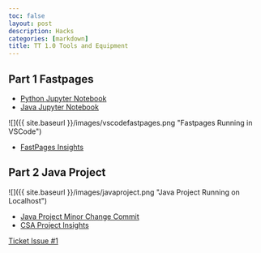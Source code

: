 ```yaml
---
toc: false
layout: post
description: Hacks
categories: [markdown]
title: TT 1.0 Tools and Equipment
---
```


## Part 1 Fastpages

- [Python Jupyter Notebook](https://tangalice.github.io/alicetang/fastpages/jupyter/2022/08/21/PythonJupyterNotebook.html)
- [Java Jupyter Notebook](https://tangalice.github.io/alicetang/java/jupyter/2022/08/21/JavaJupyterNotebook.html)

![]({{ site.baseurl }}/images/vscodefastpages.png "Fastpages Running in VSCode")

- [FastPages Insights](https://github.com/tangalice/alicetang/pulse)


## Part 2 Java Project

![]({{ site.baseurl }}/images/javaproject.png "Java Project Running on Localhost")

- [Java Project Minor Change Commit](https://github.com/tangalice/CSAproject/commit/2e127d4d755f88eebbbac8bf8319de8a936cdfb5)
- [CSA Project Insights](https://github.com/tangalice/CSAproject/pulse)

[Ticket Issue #1](https://github.com/tangalice/alicetang/issues/2)
